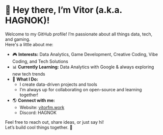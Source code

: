 # 👋 Hey there, I’m Vitor (a.k.a. HAGNOK)!

Welcome to my GitHub profile! I’m passionate about all things data, tech, and gaming.  
Here's a little about me:

- 🎮 **Interests:** Data Analytics, Game Development, Creative Coding, Vibe Coding, and Tech Solutions
- 📊 **Currently Learning:** Data Analytics with Google & always exploring new tech trends
- 🚀 **What I Do:**  
  - I create data-driven projects and tools  
  - I’m always up for collaborating on open-source and learning together!
- 🌎 **Connect with me:**  
  - Website: [vitorfm.work](https://vitorfm.work/)  
  - Discord: HAGNOK

Feel free to reach out, share ideas, or just say hi!  
Let’s build cool things together. 🚀
